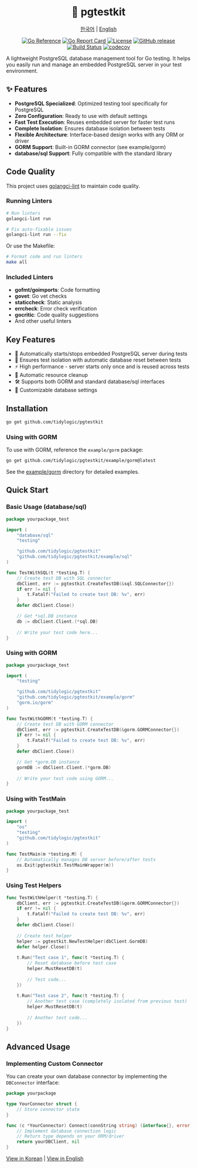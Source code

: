 <div align="center">

# 🚀 pgtestkit

[한국어](README-KO.md) | [English](README.md)

[![Go Reference](https://pkg.go.dev/badge/github.com/yourusername/pgtestkit.svg)](https://pkg.go.dev/github.com/yourusername/pgtestkit)
[![Go Report Card](https://goreportcard.com/badge/github.com/yourusername/pgtestkit)](https://goreportcard.com/report/github.com/yourusername/pgtestkit)
[![License](https://img.shields.io/badge/license-MIT-blue.svg)](https://github.com/yourusername/pgtestkit/blob/main/LICENSE)
[![GitHub release](https://img.shields.io/github/release/yourusername/pgtestkit.svg)](https://github.com/yourusername/pgtestkit/releases)
[![Build Status](https://github.com/yourusername/pgtestkit/actions/workflows/test.yml/badge.svg)](https://github.com/yourusername/pgtestkit/actions)
[![codecov](https://codecov.io/gh/yourusername/pgtestkit/branch/main/graph/badge.svg)](https://codecov.io/gh/yourusername/pgtestkit)

</div>

A lightweight PostgreSQL database management tool for Go testing. It helps you easily run and manage an embedded PostgreSQL server in your test environment.

## ✨ Features

- **PostgreSQL Specialized**: Optimized testing tool specifically for PostgreSQL
- **Zero Configuration**: Ready to use with default settings
- **Fast Test Execution**: Reuses embedded server for faster test runs
- **Complete Isolation**: Ensures database isolation between tests
- **Flexible Architecture**: Interface-based design works with any ORM or driver
- **GORM Support**: Built-in GORM connector (see example/gorm)
- **database/sql Support**: Fully compatible with the standard library

## Code Quality

This project uses [golangci-lint](https://golangci-lint.run/) to maintain code quality.

### Running Linters

```bash
# Run linters
golangci-lint run

# Fix auto-fixable issues
golangci-lint run --fix
```

Or use the Makefile:

```bash
# Format code and run linters
make all
```

### Included Linters

- **gofmt/goimports**: Code formatting
- **govet**: Go vet checks
- **staticcheck**: Static analysis
- **errcheck**: Error check verification
- **gocritic**: Code quality suggestions
- And other useful linters

## Key Features

- 🚀 Automatically starts/stops embedded PostgreSQL server during tests
- 🧪 Ensures test isolation with automatic database reset between tests
- ⚡️ High performance - server starts only once and is reused across tests
- 🔄 Automatic resource cleanup
- 🛠️ Supports both GORM and standard database/sql interfaces
- 🔌 Customizable database settings

## Installation

```bash
go get github.com/tidylogic/pgtestkit
```

### Using with GORM

To use with GORM, reference the `example/gorm` package:

```bash
go get github.com/tidylogic/pgtestkit/example/gorm@latest
```

See the [example/gorm](example/gorm) directory for detailed examples.

## Quick Start

### Basic Usage (database/sql)

```go
package yourpackage_test

import (
    "database/sql"
    "testing"

    "github.com/tidylogic/pgtestkit"
    "github.com/tidylogic/pgtestkit/example/sql"
)

func TestWithSQL(t *testing.T) {
    // Create test DB with SQL connector
    dbClient, err := pgtestkit.CreateTestDB(&sql.SQLConnector{})
    if err != nil {
        t.Fatalf("Failed to create test DB: %v", err)
    }
    defer dbClient.Close()

    // Get *sql.DB instance
    db := dbClient.Client.(*sql.DB)
    
    // Write your test code here...
}
```

### Using with GORM

```go
package yourpackage_test

import (
    "testing"

    "github.com/tidylogic/pgtestkit"
    "github.com/tidylogic/pgtestkit/example/gorm"
    "gorm.io/gorm"
)

func TestWithGORM(t *testing.T) {
    // Create test DB with GORM connector
    dbClient, err := pgtestkit.CreateTestDB(&gorm.GORMConnector{})
    if err != nil {
        t.Fatalf("Failed to create test DB: %v", err)
    }
    defer dbClient.Close()

    // Get *gorm.DB instance
    gormDB := dbClient.Client.(*gorm.DB)
    
    // Write your test code using GORM...
}
```

### Using with TestMain

```go
package yourpackage_test

import (
    "os"
    "testing"
    "github.com/tidylogic/pgtestkit"
)

func TestMain(m *testing.M) {
    // Automatically manages DB server before/after tests
    os.Exit(pgtestkit.TestMainWrapper(m))
}
```

### Using Test Helpers

```go
func TestWithHelper(t *testing.T) {
    dbClient, err := pgtestkit.CreateTestDB(&gorm.GORMConnector{})
    if err != nil {
        t.Fatalf("Failed to create test DB: %v", err)
    }
    defer dbClient.Close()
    
    // Create test helper
    helper := pgtestkit.NewTestHelper(dbClient.GormDB)
    defer helper.Close()
    
    t.Run("Test case 1", func(t *testing.T) {
        // Reset database before test case
        helper.MustResetDB(t)
        
        // Test code...
    })
    
    t.Run("Test case 2", func(t *testing.T) {
        // Another test case (completely isolated from previous test)
        helper.MustResetDB(t)
        
        // Another test code...
    })
}
```

## Advanced Usage

### Implementing Custom Connector

You can create your own database connector by implementing the `DBConnector` interface:

```go
package yourpackage

type YourConnector struct {
    // Store connector state
}

func (c *YourConnector) Connect(connString string) (interface{}, error) {
    // Implement database connection logic
    // Return type depends on your ORM/driver
    return yourDBClient, nil
}
```

[View in Korean](README-KO.md) | [View in English](README.md)
